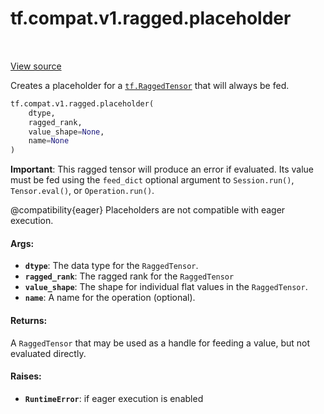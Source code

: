 <div itemscope itemtype="http://developers.google.com/ReferenceObject">
<meta itemprop="name" content="tf.compat.v1.ragged.placeholder" />
<meta itemprop="path" content="Stable" />
</div>

# tf.compat.v1.ragged.placeholder

<!-- Insert buttons -->

<table class="tfo-notebook-buttons tfo-api" align="left">
</table>

<a target="_blank" href="/code/stable/tensorflow/python/ops/ragged/ragged_factory_ops.py">View source</a>



<!-- Start diff -->
Creates a placeholder for a <a href="../../../../tf/RaggedTensor.md"><code>tf.RaggedTensor</code></a> that will always be fed.

``` python
tf.compat.v1.ragged.placeholder(
    dtype,
    ragged_rank,
    value_shape=None,
    name=None
)
```



<!-- Placeholder for "Used in" -->

**Important**: This ragged tensor will produce an error if evaluated.
Its value must be fed using the `feed_dict` optional argument to
`Session.run()`, `Tensor.eval()`, or `Operation.run()`.

@compatibility{eager} Placeholders are not compatible with eager execution.

#### Args:


* <b>`dtype`</b>: The data type for the `RaggedTensor`.
* <b>`ragged_rank`</b>: The ragged rank for the `RaggedTensor`
* <b>`value_shape`</b>: The shape for individual flat values in the `RaggedTensor`.
* <b>`name`</b>: A name for the operation (optional).


#### Returns:

A `RaggedTensor` that may be used as a handle for feeding a value, but
not evaluated directly.



#### Raises:


* <b>`RuntimeError`</b>: if eager execution is enabled